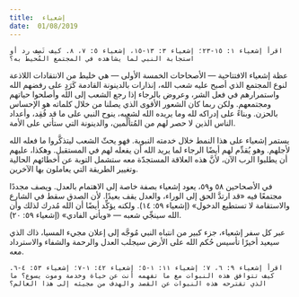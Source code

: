 ```yaml
---
title:  إشعياء
date:  01/08/2019
---
```


`اقرأ إشعياء ١: ١٥-٢٣؛ إشعياء ٣: ١٣-١٥، إشعياء ٥: ٧، ٨. كيف تَصِف رد أو استجابة النبي لما يشاهده في المجتمع المُحيط به؟`

عظة إشعياء الافتتاحية — الأصحاحات الخمسة الأولى — هي خليط من الانتقادات اللاذعة لنوع المجتمع الذي أصبح عليه شعب الله، إنذارات بالدينونة القادمة كَرَدٍ على رفضهم الله واستمرارهم في فعل الشر، وعروض بالرجاء إذا رجع الشعب إلى الله وأصلحوا حياتهم ومجتمعهم. ولكن ربما كان الشعور الأقوى الذي يصلنا من خلال كلماته هو الإحساس بالحزن. وبناءً على إدراكه لله وما يريده الله لشعبه، ينوح النبي على ما قد فُقِد، وأعداد الناس الذين لا حصر لهم من المُتألِّمين، والدينونة التي ستأتي على الأمة.

يستمر إشعياء على هذا النمط خلال خدمته النبوية. فهو يحثّ الشعب ليتذكَّروا ما فعله الله لأجلهم. وهو يُقدِّم لهم أيضًا الرجاء لما يريد الله أن يفعله لهم في المستقبل. وهكذا، عليهم أن يطلبوا الرب الآن، لأنَّ هذه العلاقة المستجدّة معه ستشمل التوبة عن أخطائهم الحالية وتغيير الطريقة التي يعاملون بها الآخرين.

في الأصحاحين ٥٨ و٥٩، يعود إشعياء بصفة خاصة إلى الاهتمام بالعدل. ويصف مجددًا مجتمعًا فيه «قد ارتدَّ الحق إلى الوراء، والعدل يقف بعيدًا. لأن الصدق سقط في الشارع والاستقامة لا تستطيع الدخول» (إشعياء ٥٩: ١٤). ولكنه يؤكِّد أيضًا أن الله مُدرك لذلك وأن الله سينجِّي شعبه — «ويأتي الفادي» (إشعياء ٥٩: ٢٠).

عبر كل سفر إشعياء، جزء كبير من انتباه النبي مُوجَّه إلى إعلان مجيء المسيا، ذاك الذي سيعيد أخيرًا تأسيس حُكم الله على الأرض سيجلب العدل والرحمة والشفاء والاسترداد معه.

`اقرأ إشعياء ٩: ٦، ٧؛ إشعياء ١١: ١-٥؛ إشعياء ٤٢: ١-٧؛ إشعياء ٥٣: ٤-٦. كيف تتوافق هذه النبوات مع ما تفهمه أنت عن حياة وخدمة وموت يسوع؟ ما الذي تقترحه هذه النبوات عن القصد والهدف من مجيئه إلى هذا العالم؟`